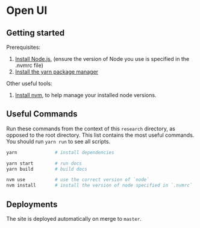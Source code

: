 # Open UI

## Getting started

Prerequisites:

1. [Install Node.js](https://nodejs.org), (ensure the version of Node you use is specified in the .nvmrc file)
2. [Install the yarn package manager](https://yarnpkg.com/getting-started/install)

Other useful tools:

1. [Install nvm](https://github.com/nvm-sh/nvm), to help manage your installed node versions.

## Useful Commands

Run these commands from the context of this `research` directory, as opposed to the root directory. This list contains the most useful commands. You should run `yarn run` to see all scripts.

```sh
yarn              # install dependencies

yarn start        # run docs
yarn build        # build docs

nvm use           # use the correct version of `node`
nvm install       # install the version of node specified in `.nvmrc`
```

## Deployments

The site is deployed automatically on merge to `master`.
